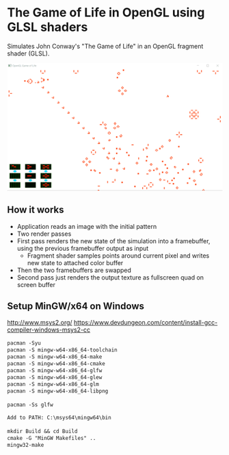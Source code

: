 # The Game of Life in OpenGL using GLSL shaders

Simulates John Conway's "The Game of Life" in an OpenGL fragment shader (GLSL). 

![](docs/opengl-game-of-life.gif)

## How it works
 * Application reads an image with the initial pattern
 * Two render passes
 * First pass renders the new state of the simulation into a framebuffer, using the previous framebuffer output as input
   * Fragment shader samples points around current pixel and writes new state to attached color buffer
 * Then the two framebuffers are swapped
 * Second pass just renders the output texture as fullscreen quad on screen buffer

## Setup MinGW/x64 on Windows
http://www.msys2.org/
https://www.devdungeon.com/content/install-gcc-compiler-windows-msys2-cc

```
pacman -Syu
pacman -S mingw-w64-x86_64-toolchain
pacman -S mingw-w64-x86_64-make
pacman -S mingw-w64-x86_64-cmake
pacman -S mingw-w64-x86_64-glfw
pacman -S mingw-w64-x86_64-glew
pacman -S mingw-w64-x86_64-glm
pacman -S mingw-w64-x86_64-libpng

pacman -Ss glfw
```

```
Add to PATH: C:\msys64\mingw64\bin

mkdir Build && cd Build
cmake -G "MinGW Makefiles" ..
mingw32-make
```
